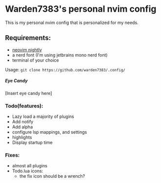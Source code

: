 # Warden7383's personal nvim config
This is my personal nvim config that is personalized for my needs.<br>
## Requirements:
- [neovim nightly](https://github.com/neovim/neovim/releases/)
- a nerd font (I'm using jetbrains mono nerd font)
- terminal of your choice<br>

Usage:
`git clone https://github.com/warden7383/.config/`
##### Eye Candy
\[Insert eye candy here\]<br>
### Todo(features):
- Lazy load a majority of plugins
- Add notify
- Add alpha
- configure lsp  mappings, and settings 
- highlights
- Display startup time

### Fixes:
- almost all plugins
- Todo.lua icons:
  - the fix icon should be a wrench?
